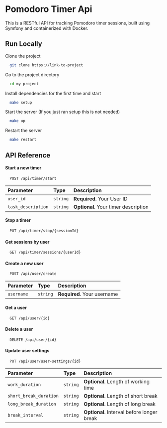 
# Pomodoro Timer Api

This is a RESTful API for tracking Pomodoro timer sessions, built using Symfony and containerized with Docker.


## Run Locally

Clone the project

```bash
  git clone https://link-to-project
```

Go to the project directory

```bash
  cd my-project
```

Install dependencies for the first time and start

```bash
  make setup
```

Start the server (If you just ran setup this is not needed)

```bash
  make up
```

Restart the server

```bash
  make restart
```
## API Reference

#### Start a new timer

```http
  POST /api/timer/start
```

| Parameter | Type     | Description                |
| :-------- | :------- | :------------------------- |
| `user_id` | `string` | **Required**. Your User ID |
| `task_description` | `string` | **Optional**. Your timer description |

#### Stop a timer

```http
  PUT /api/timer/stop/{sessionId}
```

#### Get sessions by user

```http
  GET /api/timer/sessions/{userId}
```

#### Create a new user

```http
  POST /api/user/create
```

| Parameter | Type     | Description                |
| :-------- | :------- | :------------------------- |
| `username` | `string` | **Required**. Your username |

#### Get a user

```http
  GET /api/user/{id}
```

#### Delete a user

```http
  DELETE /api/user/{id}
```

#### Update user settings

```http
  PUT /api/user/user-settings/{id}
```

| Parameter | Type     | Description                |
| :-------- | :------- | :------------------------- |
| `work_duration` | `string` | **Optional**. Length of working time |
| `short_break_duration` | `string` | **Optional**. Length of short break |
| `long_break_duration` | `string` | **Optional**. Length of long break |
| `break_interval` | `string` | **Optional**. Interval before longer break |


